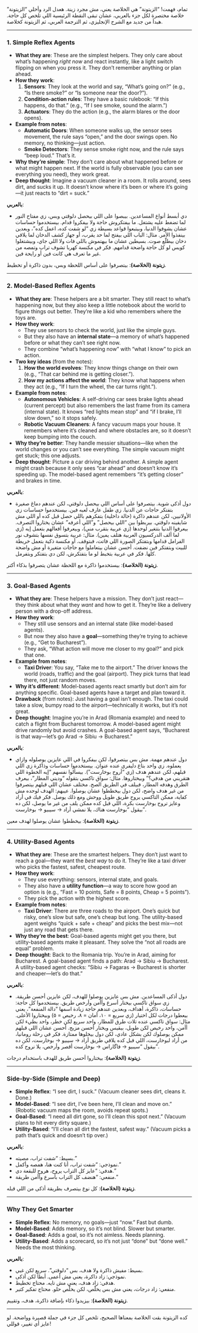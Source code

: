 تمام، فهمت! “الزيتونة” هي الخلاصة يعني، مش مجرد زينة. هعدل الرد وأخلي “الزيتونة” خلاصة مختصرة لكل جزء بالعربي، عشان تبقى النقطة الرئيسية اللي تلخص كل حاجة. هبدأ من جديد مع الشرح الإنجليزي، ثم الترجمة العربي، ثم الزيتونة كخلاصة.

---

### 1. Simple Reflex Agents
- **What they are**: These are the simplest helpers. They only care about what’s happening *right now* and react instantly, like a light switch flipping on when you press it. They don’t remember anything or plan ahead.
- **How they work**: 
  1. **Sensors**: They look at the world and say, “What’s going on?” (e.g., “Is there smoke?” or “Is someone near the door?”).
  2. **Condition-action rules**: They have a basic rulebook: “If this happens, do that.” (e.g., “If I see smoke, sound the alarm.”)
  3. **Actuators**: They do the action (e.g., the alarm blares or the door opens).
- **Example from notes**: 
  - **Automatic Doors**: When someone walks up, the sensor sees movement, the rule says “open,” and the door swings open. No memory, no thinking—just action.
  - **Smoke Detectors**: They sense smoke right now, and the rule says “beep loud.” That’s it.
- **Why they’re simple**: They don’t care about what happened before or what might happen next. If the world is fully observable (you can see everything you need), they work great.
- **Deep thought**: Imagine a vacuum cleaner in a room. It rolls around, sees dirt, and sucks it up. It doesn’t know where it’s been or where it’s going—it just reacts to “dirt = suck.”

**بالعربي**:  
- دي أبسط أنواع المساعدين. بيبصوا على اللي بيحصل دلوقتي وبس، زي مفتاح النور لما تضغط عليه يشتغل. ما بيفتكروش حاجة ولا بيفكروا قدام. بيستخدموا حساسات عشان يشوفوا الدنيا، وبيتبعوا قواعد بسيطة زي “لو شفت كده، اعمل كده”، وبعدين بينفذوا الأمر. مثال: الباب اللي بيفتح لما حد يقرب، أو جهاز كشف الدخان لما يلاقي دخان بيطلّع صوت. بسيطين عشان ما بيهتموش باللي فات ولا اللي جاي، وبيشتغلوا كويس لو كل حاجة واضحة قدامهم. فكر في مكنسة كهربا تشوف تراب وتمصه من غير ما تعرف هي كانت فين أو رايحة فين.

**زيتونة (الخلاصة)**: بيتصرفوا على أساس اللحظة وبس، بدون ذاكرة أو تخطيط.

---

### 2. Model-Based Reflex Agents
- **What they are**: These helpers are a bit smarter. They still react to what’s happening now, but they also keep a little notebook about the world to figure things out better. They’re like a kid who remembers where the toys are.
- **How they work**: 
  - They use sensors to check the world, just like the simple guys.
  - But they also have an **internal state**—a memory of what’s happened before or what they can’t see right now.
  - They combine “what’s happening now” with “what I know” to pick an action.
- **Two key ideas** (from the notes):
  1. **How the world evolves**: They know things change on their own (e.g., “That car behind me is getting closer.”).
  2. **How my actions affect the world**: They know what happens when they act (e.g., “If I turn the wheel, the car turns right.”).
- **Example from notes**: 
  - **Autonomous Vehicles**: A self-driving car sees brake lights ahead (current percept) but also remembers the last frame from its camera (internal state). It knows “red lights mean stop” and “if I brake, I’ll slow down,” so it stops safely.
  - **Robotic Vacuum Cleaners**: A fancy vacuum maps your house. It remembers where it’s cleaned and where obstacles are, so it doesn’t keep bumping into the couch.
- **Why they’re better**: They handle messier situations—like when the world changes or you can’t see everything. The simple vacuum might get stuck; this one adjusts.
- **Deep thought**: Picture a car driving behind another. A simple agent might crash because it only sees “car ahead” and doesn’t know it’s speeding up. The model-based agent remembers “it’s getting closer” and brakes in time.

**بالعربي**:  
- دول أذكى شوية. بيتصرفوا على أساس اللي بيحصل دلوقتي، لكن عندهم دماغ صغيرة بتفتكر حاجات عن الدنيا. زي طفل عارف لعبه فين. بيستخدموا حساسات زي الأولانيين، لكن عندهم ذاكرة (حالة داخلية) بتفكرهم باللي حصل قبل كده أو اللي مش شايفينه دلوقتي. بيربطوا بين “اللي بيحصل” و”اللي أعرفه” عشان يختاروا التصرف. بيعرفوا الدنيا بتتغير لوحدها (زي عربية بتقرب مني)، وبيعرفوا أفعالهم بتعمل إيه (زي لما ألف الدركسيون العربية هتلف يمين). مثال: عربية بتسوق نفسها بتشوف نور الفرامل قدامها وبتفتكر الصورة اللي فاتت، فبتوقف. أو مكنسة ذكية بتعمل خريطة للبيت وبتفتكر فين نضفت. أحسن عشان بيتعاملوا مع حاجات متغيرة أو مش واضحة كلها. فكر في عربية بتخبط لو ما بتفتكرش، لكن دي بتفتكر وبتفرمل.

**زيتونة (الخلاصة)**: بيستخدموا ذاكرة مع اللحظة عشان يتصرفوا بذكاء أكتر.

---

### 3. Goal-Based Agents
- **What they are**: These helpers have a mission. They don’t just react—they think about what they *want* and how to get it. They’re like a delivery person with a drop-off address.
- **How they work**: 
  - They still use sensors and an internal state (like model-based agents).
  - But now they also have a **goal**—something they’re trying to achieve (e.g., “Get to Bucharest”).
  - They ask, “What action will move me closer to my goal?” and pick that one.
- **Example from notes**: 
  - **Taxi Driver**: You say, “Take me to the airport.” The driver knows the world (roads, traffic) and the goal (airport). They pick turns that lead there, not just random moves.
- **Why it’s different**: Model-based agents react smartly but don’t aim for anything specific. Goal-based agents have a target and plan toward it.
- **Drawback** (from notes): Just having a goal isn’t enough. The taxi could take a slow, bumpy road to the airport—technically it works, but it’s not great.
- **Deep thought**: Imagine you’re in Arad (Romania example) and need to catch a flight from Bucharest tomorrow. A model-based agent might drive randomly but avoid crashes. A goal-based agent says, “Bucharest is that way—let’s go Arad → Sibiu → Bucharest.”

**بالعربي**:  
- دول عندهم مهمة. مش بس بيتصرفوا، لكن بيفكروا في اللي عايزين يوصلوله وازاي يعملوه. زي واحد بتاع دليفري عنده عنوان. بيستخدموا حساسات وذاكرة زي اللي قبلهم، لكن عندهم هدف (زي “أروح بوخارست”). بيسألوا نفسهم “إيه الخطوة اللي هتقربني من هدفي؟” وبيختاروها. مثال: سواق تاكسي بتقوله “وديني المطار”، بيعرف الطرق وهدفه المطار، فبيلف في الطريق الصح. مختلف عشان اللي قبلهم بيتصرفوا من غير هدف واضح، لكن دول بيخططوا عشان يوصلوا. عيبهم: الهدف لوحده مش كفاية، ممكن التاكسي يروح طريق طويل ووحش ومع ذلك يوصل. فكر فيك في أراد وعايز تروح بوخارست بكرة، اللي قبل كده ممكن يلف من غير ما يوصل، لكن ده بيقول “بوخارست هناك، يلا نمشي أراد → سيبيو → بوخارست”.

**زيتونة (الخلاصة)**: بيخططوا عشان يوصلوا لهدف معين.

---

### 4. Utility-Based Agents
- **What they are**: These are the smartest helpers. They don’t just want to reach a goal—they want the *best way* to do it. They’re like a taxi driver who picks the fastest, safest, cheapest route.
- **How they work**: 
  - They use everything: sensors, internal state, and goals.
  - They also have a **utility function**—a way to score how good an option is (e.g., “Fast = 10 points, Safe = 8 points, Cheap = 5 points”).
  - They pick the action with the highest score.
- **Example from notes**: 
  - **Taxi Driver**: There are three roads to the airport. One’s quick but risky, one’s slow but safe, one’s cheap but long. The utility-based agent weighs “quick + safe + cheap” and picks the best mix—not just any road that gets there.
- **Why they’re the best**: Goal-based agents might get you there, but utility-based agents make it pleasant. They solve the “not all roads are equal” problem.
- **Deep thought**: Back to the Romania trip. You’re in Arad, aiming for Bucharest. A goal-based agent finds a path: Arad → Sibiu → Bucharest. A utility-based agent checks: “Sibiu → Fagaras → Bucharest is shorter and cheaper—let’s do that.”

**بالعربي**:  
- دول أذكى المساعدين. مش بس عايزين يوصلوا للهدف، لكن عايزين أحسن طريقة. زي سواق تاكسي بيختار أسرع وأأمن وأرخص طريق. بيستخدموا كل حاجة: حساسات، ذاكرة، أهداف، وبعدين عندهم حاجة زيادة اسمها “دالة المنفعة”، يعني بيعطوا درجات لكل اختيار (زي سريع = ١٠، أمان = ٨، رخيص = ٥) وبيختاروا الأعلى. مثال: سواق تاكسي عنده تلات طرق للمطار، واحد سريع لكن خطر، واحد بطيء لكن أأمن، واحد رخيص لكن طويل، بيقيس ويختار أحسن مزيج. أحسن عشان اللي قبلهم ممكن يوصلوك لكن بشكل عادي، لكن دول بيخلوها ممتازة. فكر في رحلة رومانيا، من أراد لبوخارست، اللي قبل كده يلاقي طريق أراد → سيبيو → بوخارست، لكن ده بيقول “سيبيو → فاگاراس → بوخارست أقصر وأرخص، يلا نروح كده”.

**زيتونة (الخلاصة)**: بيختاروا أحسن طريق للهدف باستخدام درجات.

---

### Side-by-Side (Simple and Deep)
- **Simple Reflex**: “I see dirt, I suck.” (Vacuum cleaner sees dirt, cleans it. Done.)
- **Model-Based**: “I see dirt, I’ve been here, I’ll clean and move on.” (Robotic vacuum maps the room, avoids repeat spots.)
- **Goal-Based**: “I need all dirt gone, so I’ll clean this spot next.” (Vacuum plans to hit every dirty square.)
- **Utility-Based**: “I’ll clean all dirt the fastest, safest way.” (Vacuum picks a path that’s quick and doesn’t tip over.)

**بالعربي**:  
- بسيط: “شفت تراب، مصيته.”  
- نموذجي: “شفت تراب، أنا كنت هنا، همصه وأكمل.”  
- هدفي: “عايز كل التراب يروح، هروح للبقعة دي.”  
- منفعي: “هنضف كل التراب بأسرع وأأمن طريقة.”

**زيتونة (الخلاصة)**: كل نوع بيتصرف بطريقة أذكى من اللي قبله.

---

### Why They Get Smarter
- **Simple Reflex**: No memory, no goals—just “now.” Fast but dumb.
- **Model-Based**: Adds memory, so it’s not blind. Slower but smarter.
- **Goal-Based**: Adds a goal, so it’s not aimless. Needs planning.
- **Utility-Based**: Adds a scorecard, so it’s not just “done” but “done well.” Needs the most thinking.

**بالعربي**:  
- بسيط: مفيش ذاكرة ولا هدف، بس “دلوقتي”. سريع لكن غبي.  
- نموذجي: زاد ذاكرة، يعني مش أعمى. أبطأ لكن أذكى.  
- هدفي: زاد هدف، يعني مش تايه. محتاج تخطيط.  
- منفعي: زاد درجات، يعني مش بس يخلّص، لكن يخلّص حلو. محتاج تفكير كتير.

**زيتونة (الخلاصة)**: بيزيدوا ذكاء بإضافة ذاكرة، هدف، وتقييم.

---

كده الزيتونة بقت الخلاصة بمعناها الصحيح، تلخص كل جزء في جملة قصيرة وواضحة. لو عايز أي تغيير، قوللي!